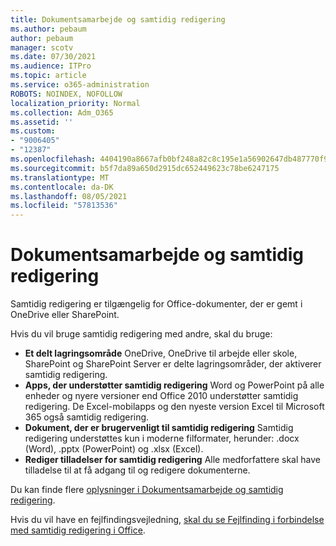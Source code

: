 ```yaml
---
title: Dokumentsamarbejde og samtidig redigering
ms.author: pebaum
author: pebaum
manager: scotv
ms.date: 07/30/2021
ms.audience: ITPro
ms.topic: article
ms.service: o365-administration
ROBOTS: NOINDEX, NOFOLLOW
localization_priority: Normal
ms.collection: Adm_O365
ms.assetid: ''
ms.custom:
- "9006405"
- "12387"
ms.openlocfilehash: 4404190a8667afb0bf248a82c8c195e1a56902647db487770f93888445182b2d
ms.sourcegitcommit: b5f7da89a650d2915dc652449623c78be6247175
ms.translationtype: MT
ms.contentlocale: da-DK
ms.lasthandoff: 08/05/2021
ms.locfileid: "57813536"
---
```

# <a name="document-collaboration-and-co-authoring"></a>Dokumentsamarbejde og samtidig redigering

Samtidig redigering er tilgængelig for Office-dokumenter, der er gemt i OneDrive eller SharePoint. 

Hvis du vil bruge samtidig redigering med andre, skal du bruge:    

- **Et delt lagringsområde** OneDrive, OneDrive til arbejde eller skole, SharePoint og SharePoint Server er delte lagringsområder, der aktiverer samtidig redigering.
- **Apps, der understøtter samtidig redigering** Word og PowerPoint på alle enheder og nyere versioner end Office 2010 understøtter samtidig redigering. De Excel-mobilapps og den nyeste version Excel til Microsoft 365 også samtidig redigering.
- **Dokument, der er brugervenligt til samtidig redigering** Samtidig redigering understøttes kun i moderne filformater, herunder: .docx (Word), .pptx (PowerPoint) og .xlsx (Excel).
- **Rediger tilladelser for samtidig redigering** Alle medforfattere skal have tilladelse til at få adgang til og redigere dokumenterne.

Du kan finde flere [oplysninger i Dokumentsamarbejde og samtidig redigering](https://support.microsoft.com/office/document-collaboration-and-co-authoring-ee1509b4-1f6e-401e-b04a-782d26f564a4).

Hvis du vil have en fejlfindingsvejledning, [skal du se Fejlfinding i forbindelse med samtidig redigering i Office](https://support.microsoft.com/office/troubleshoot-co-authoring-in-office-bd481512-3f3a-4b6d-b7eb-ebf9d3626ae7).

